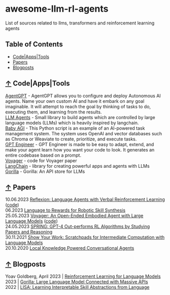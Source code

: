 # awesome-llm-rl-agents
List of sources related to llms, transformers and reinforcement learning agents

## Table of Contents

 - [Code|Apps|Tools](#-code-apps-tools)
 - [Papers](#-papers)
 - [Blogposts](#-blogposts)

## [↑](#table-of-contents) Code|Apps|Tools

[AgentGPT](https://github.com/reworkd/AgentGPT) - AgentGPT allows you to configure and deploy Autonomous AI agents. Name your own custom AI and have it embark on any goal imaginable. It will attempt to reach the goal by thinking of tasks to do, executing them, and learning from the results.  
[LLM Agents](https://github.com/mpaepper/llm_agents) - Small library to build agents which are controlled by large language models (LLMs) which is heavily inspired by langchain.  
[Baby AGI](https://github.com/yoheinakajima/babyagi) - This Python script is an example of an AI-powered task management system. The system uses OpenAI and vector databases such as Chroma or Weaviate to create, prioritize, and execute tasks.  
[GPT Engineer](https://github.com/AntonOsika/gpt-engineer) - GPT Engineer is made to be easy to adapt, extend, and make your agent learn how you want your code to look. It generates an entire codebase based on a prompt.  
[Voyager](https://github.com/MineDojo/Voyager) - code for Voyager paper  
[LangChain](https://github.com/hwchase17/langchain) - library for creating powerful apps and agents with LLMs  
[Gorilla](https://github.com/ShishirPatil/gorilla) - Gorilla: An API store for LLMs

## [↑](#table-of-contents) Papers

10.06.2023 [Reflexion: Language Agents with Verbal Reinforcement Learning](https://arxiv.org/abs/2303.11366) ([code](https://github.com/noahshinn024/reflexion))  
06.2023 [Language to Rewards for Robotic Skill Synthesis](https://language-to-reward.github.io/assets/l2r.pdf)  
25.05.2023 [Voyager: An Open-Ended Embodied Agent with Large Language Models](https://arxiv.org/abs/2305.16291) ([code](https://github.com/MineDojo/Voyager))  
24.05.2023 [SPRING: GPT-4 Out-performs RL Algorithms by Studying Papers and Reasoning](https://arxiv.org/pdf/2305.15486.pdf)  
30.11.2021 [Show Your Work: Scratchpads for Intermediate Computation with Language Models](https://arxiv.org/abs/2112.00114)  
20.10.2020 [Local Knowledge Powered Conversational Agents](https://arxiv.org/abs/2010.10150)

## [↑](#table-of-contents) Blogposts
  
Yoav Goldberg, April 2023 | [Reinforcement Learning for Language Models](https://gist.github.com/yoavg/6bff0fecd65950898eba1bb321cfbd81)  
2023 | [Gorilla: Large Language Model Connected with Massive APIs](https://shishirpatil.github.io/gorilla/)  
2022 | [LISA: Learning Interpretable Skill Abstractions from Language](https://div99.github.io/LISA/)  
